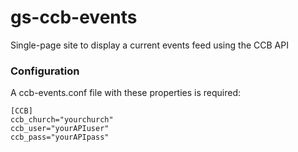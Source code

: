 # gs-ccb-events
Single-page site to display a current events feed using the CCB API

### Configuration

A ccb-events.conf file with these properties is required:

```
[CCB]
ccb_church="yourchurch"
ccb_user="yourAPIuser"
ccb_pass="yourAPIpass"
```
